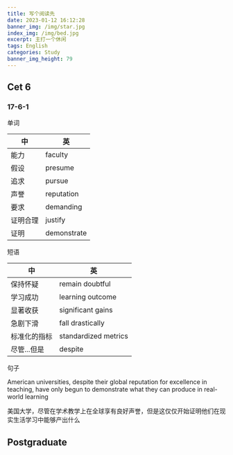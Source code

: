 ```yaml
---
title: 写个阅读先
date: 2023-01-12 16:12:28
banner_img: /img/star.jpg
index_img: /img/bed.jpg
excerpt: 主打一个休闲
tags: English
categories: Study
banner_img_height: 79
---
```


## Cet 6

### 17-6-1

单词

| 中       | 英          |
| -------- | ----------- |
| 能力     | faculty     |
| 假设     | presume     |
| 追求     | pursue      |
| 声誉     | reputation  |
| 要求     | demanding   |
| 证明合理 | justify     |
| 证明     | demonstrate |

短语

| 中           | 英                   |
| ------------ | -------------------- |
| 保持怀疑     | remain doubtful      |
| 学习成功     | learning outcome     |
| 显著收获     | significant gains    |
| 急剧下滑     | fall drastically     |
| 标准化的指标 | standardized metrics |
| 尽管...但是  | despite              |

句子

American universities, despite their global reputation for excellence in teaching, have only begun to demonstrate what they can produce in real-world learning

美国大学，尽管在学术教学上在全球享有良好声誉，但是这仅仅开始证明他们在现实生活学习中能够产出什么

## Postgraduate

